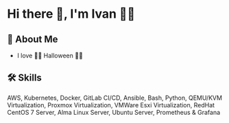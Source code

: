 # Hi there 👋, I'm Ivan 🧙‍♂️

## 🚀 About Me
* I love 🎃🍭 Halloween 🍬🧛

## 🛠 Skills
AWS, Kubernetes, Docker, GitLab CI/CD, Ansible, Bash, Python, QEMU/KVM Virtualization, Proxmox Virtualization, VMWare Esxi Virtualization, RedHat CentOS 7 Server, Alma Linux Server, Ubuntu Server, Prometheus & Grafana

<!--
**error001000001/error001000001** is a ✨ _special_ ✨ repository because its `README.md` (this file) appears on your GitHub profile.

Here are some ideas to get you started:

- 🔭 I’m currently working on ...
- 🌱 I’m currently learning ...
- 👯 I’m looking to collaborate on ...
- 🤔 I’m looking for help with ...
- 💬 Ask me about ...
- 📫 How to reach me: ...
- 😄 Pronouns: ...
- ⚡ Fun fact: ...
-->

